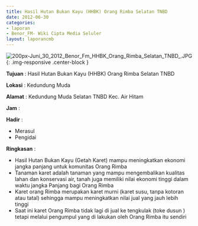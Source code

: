 ```yaml
---	
title: Hasil Hutan Bukan Kayu (HHBK) Orang Rimba Selatan TNBD
date: 2012-06-30
categories:	
- laporan	
- Benor_FM- Wiki Cipta Media Seluler	
layout: laporancmb	
---	
```

	
![200px-Juni_30_2012_Benor_Fm_HHBK_Orang_Rimba_Selatan_TNBD_.JPG](/uploads/200px-Juni_30_2012_Benor_Fm_HHBK_Orang_Rimba_Selatan_TNBD_.JPG){: .img-responsive .center-block }	
	
**Tujuan** :	Hasil Hutan Bukan Kayu (HHBK) Orang Rimba Selatan TNBD
	
**Lokasi** :	Kedundung Muda
	
**Alamat** : 	Kedundung Muda Selatan TNBD Kec. Air Hitam
	
**Jam** :	
	
**Hadir** :	
*	Merasul
*	Pengidai

**Ringkasan** :	
*	Hasil Hutan Bukan Kayu (Getah Karet) mampu meningkatkan ekonomi jangka panjang untuk komunitas Orang Rimba
*	Tanaman karet adalah tanaman yang mampu mengembalikan kualitas lahan dan konservasi air, tanah juga memiliki nilai ekonomi tinggi dalam waktu jangka Panjang bagi Orang Rimba
*	Karet orang Rimba merupakan karet murni (karet susu, tanpa kotoran atau tatal) sehingga mampu meningkatkan nilai jual yang jauh lebih tinggi
*	Saat ini karet Orang Rimba tidak lagi di jual ke tengkulak (toke dusun ) tetapi melalui pengumpul yang di lakukan oleh Orang Rimba itu sendiri
